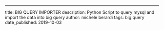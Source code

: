 ---
title: BIG QUERY IMPORTER 
description: Python Script to query mysql and import the data into big query 
author: michele berardi
tags: big query
date_published: 2019-10-03
